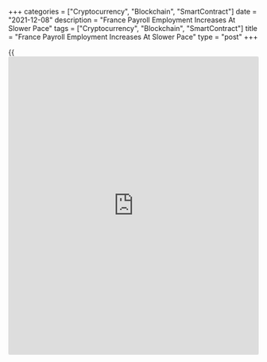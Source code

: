 +++
categories = ["Cryptocurrency", "Blockchain", "SmartContract"]
date = "2021-12-08"
description = "France Payroll Employment Increases At Slower Pace"
tags = ["Cryptocurrency", "Blockchain", "SmartContract"]
title = "France Payroll Employment Increases At Slower Pace"
type = "post"
+++

{{<iframe id="large-banner" src="https://www.bounty.group/#slide=12.0" width="100%" height="600" scrolling="no" style="border: 0px solid rgb(216, 221, 230); border-radius: 3px;">}}

France payroll employment increased at a slower pace in the third
quarter, data from the statistical office Insee showed on Wednesday.

Payroll employment increased 0.4 percent or 108,300 in the third quarter
after rising 309,500, or 1.2 percent in the second quarter.

This increase comes essentially from private payroll employment which
increased by 0.5 percent or +95,200 jobs after having strongly increased
in the second quarter, the Insee said.

In total, payroll employment at the end of September was 1.0 percent
above its end of 2019 level.

For comments and feedback [contact](https://www.playgroundfx.com/contact/): editorial@rtt[news](https://www.letsplayfx.com/blog/forex-news-website/).com

[Economic News][1]

 **What parts of the world are seeing the best (and worst) economic
performances lately? Click[here][2] to check out our [Econ Scorecard][2]
and find out! See up-to-the-moment [ranking](https://www.playgroundfx.com/blog/crypto-exchange-ranking/)s for the best and worst
performers in [GDP][3], [unemployment rate][4], [inflation][5] and much
more.**

   1. www.rtt[news](https://www.letsplayfx.com/blog/forex-news-website/).com/Content/EconomicNews.aspx
   2. www.rtt[news](https://www.letsplayfx.com/blog/forex-news-website/).com/economic-scorecard/world-rank/retail-sales/highest-performance.aspx
   3. www.rtt[news](https://www.letsplayfx.com/blog/forex-news-website/).com/economic-scorecard/world-rank/GDP/highest-performance.aspx
   4. www.rtt[news](https://www.letsplayfx.com/blog/forex-news-website/).com/economic-scorecard/world-rank/unemployment-rate/lowest-performance.aspx
   5. www.rtt[news](https://www.letsplayfx.com/blog/forex-news-website/).com/economic-scorecard/world-rank/CPI/highest-performance.aspx